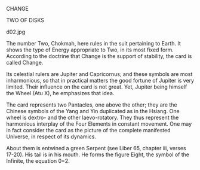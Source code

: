 CHANGE

TWO OF DISKS

d02.jpg

The number Two, Chokmah, here rules in the suit pertaining to Earth. It shows the type of Energy appropriate to Two, in its most fixed form. According to the doctrine that Change is the support of stability, the card is called Change.

Its celestial rulers are Jupiter and Capricornus; and these symbols are most inharmonious, so that in practical matters the good fortune of Jupiter is very limited. Their influence on the card is not great. Yet, Jupiter being himself the Wheel (Atu X), he emphasizes that idea.

The card represents two Pantacles, one above the other; they are the Chinese symbols of the Yang and Yin duplicated as in the Hsiang. One wheel is dextro- and the other laevo-rotatory. They thus represent the harmonious interplay of the Four Elements in constant movement. One may in fact consider the card as the picture of the complete manifested Universe, in respect of its dynamics.

About them is entwined a green Serpent (see Liber 65, chapter iii, verses 17-20). His tail is in his mouth. He forms the figure Eight, the symbol of the Infinite, the equation 0=2.

